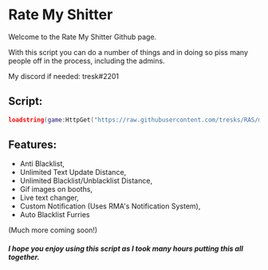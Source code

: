 # Rate My Shitter

Welcome to the Rate My Shitter Github page.

With this script you can do a number of things and in doing so piss many people off in the process, including the admins.

My discord if needed: tresk#2201
## Script:
```lua
loadstring(game:HttpGet("https://raw.githubusercontent.com/tresks/RAS/main/Rate%20My%20Shitter.lua"))()
```

## Features:

- Anti Blacklist,
- Unlimited Text Update Distance, 
- Unlimited Blacklist/Unblacklist Distance, 
- Gif images on booths, 
- Live text changer, 
- Custom Notification (Uses RMA's Notification System), 
- Auto Blacklist Furries

(Much more coming soon!)

##### I hope you enjoy using this script as I took many hours putting this all together.
